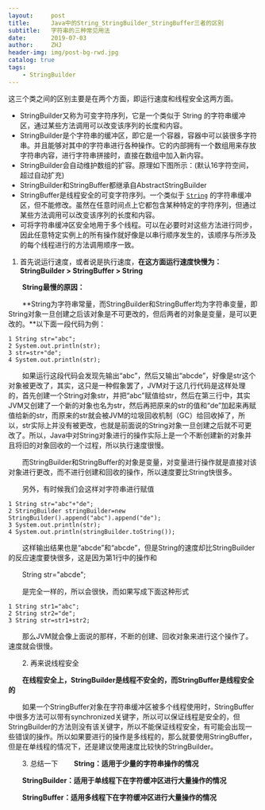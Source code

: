 ```yaml
---
layout:     post
title:      Java中的String_StringBuilder_StringBuffer三者的区别
subtitle:   字符串的三种常见用法
date:       2019-07-03
author:     ZHJ
header-img: img/post-bg-rwd.jpg
catalog: true
tags:
    - StringBuilder
---
```




​	这三个类之间的区别主要是在两个方面，即运行速度和线程安全这两方面。

- StringBuilder又称为可变字符序列，它是一个类似于 String 的字符串缓冲区，通过某些方法调用可以改变该序列的长度和内容。
- StringBuilder是个字符串的缓冲区，即它是一个容器，容器中可以装很多字符串。并且能够对其中的字符串进行各种操作。它的内部拥有一个数组用来存放字符串内容，进行字符串拼接时，直接在数组中加入新内容。
- StringBuilder会自动维护数组的扩容。原理如下图所示：(默认16字符空间，超过自动扩充) 
- StringBuilder和StringBuffer都继承自AbstractStringBuilder
- StringBuffer是线程安全的可变字符序列。一个类似于 [`String`](../../java/lang/String.html)  的字符串缓冲区，但不能修改。虽然在任意时间点上它都包含某种特定的字符序列，但通过某些方法调用可以改变该序列的长度和内容。 
-  可将字符串缓冲区安全地用于多个线程。可以在必要时对这些方法进行同步，因此任意特定实例上的所有操作就好像是以串行顺序发生的，该顺序与所涉及的每个线程进行的方法调用顺序一致。

1. 首先说运行速度，或者说是执行速度，**在这方面运行速度快慢为：StringBuilder > StringBuffer > String**

　　**String最慢的原因：**

　　**String为字符串常量，而StringBuilder和StringBuffer均为字符串变量，即String对象一旦创建之后该对象是不可更改的，但后两者的对象是变量，是可以更改的。**以下面一段代码为例：

 

```
1 String str="abc";
2 System.out.println(str);
3 str=str+"de";
4 System.out.println(str);
```

 

　　如果运行这段代码会发现先输出“abc”，然后又输出“abcde”，好像是str这个对象被更改了，其实，这只是一种假象罢了，JVM对于这几行代码是这样处理的，首先创建一个String对象str，并把“abc”赋值给str，然后在第三行中，其实JVM又创建了一个新的对象也名为str，然后再把原来的str的值和“de”加起来再赋值给新的str，而原来的str就会被JVM的垃圾回收机制（GC）给回收掉了，所以，str实际上并没有被更改，也就是前面说的String对象一旦创建之后就不可更改了。所以，Java中对String对象进行的操作实际上是一个不断创建新的对象并且将旧的对象回收的一个过程，所以执行速度很慢。

　　而StringBuilder和StringBuffer的对象是变量，对变量进行操作就是直接对该对象进行更改，而不进行创建和回收的操作，所以速度要比String快很多。

　　另外，有时候我们会这样对字符串进行赋值

```
1 String str="abc"+"de";
2 StringBuilder stringBuilder=new StringBuilder().append("abc").append("de");
3 System.out.println(str);
4 System.out.println(stringBuilder.toString());
```

　　这样输出结果也是“abcde”和“abcde”，但是String的速度却比StringBuilder的反应速度要快很多，这是因为第1行中的操作和

　　String str="abcde";

　　是完全一样的，所以会很快，而如果写成下面这种形式

```
1 String str1="abc";
2 String str2="de";
3 String str=str1+str2;
```

　　那么JVM就会像上面说的那样，不断的创建、回收对象来进行这个操作了。速度就会很慢。

　　2. 再来说线程安全

　　**在线程安全上，StringBuilder是线程不安全的，而StringBuffer是线程安全的**

　　如果一个StringBuffer对象在字符串缓冲区被多个线程使用时，StringBuffer中很多方法可以带有synchronized关键字，所以可以保证线程是安全的，但StringBuilder的方法则没有该关键字，所以不能保证线程安全，有可能会出现一些错误的操作。所以如果要进行的操作是多线程的，那么就要使用StringBuffer，但是在单线程的情况下，还是建议使用速度比较快的StringBuilder。

　　3. 总结一下
　　**String：适用于少量的字符串操作的情况**

　　**StringBuilder：适用于单线程下在字符缓冲区进行大量操作的情况**

　　**StringBuffer：适用多线程下在字符缓冲区进行大量操作的情况**